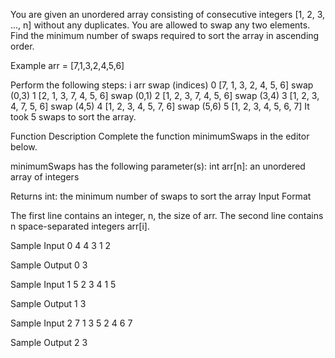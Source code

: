You are given an unordered array consisting of consecutive integers  [1, 2, 3, ..., n] without any duplicates. You are allowed to swap any two elements. Find the minimum number of swaps required to sort the array in ascending order.

Example
arr = [7,1,3,2,4,5,6]

Perform the following steps:
i   arr                         swap (indices)
0   [7, 1, 3, 2, 4, 5, 6]   swap (0,3)
1   [2, 1, 3, 7, 4, 5, 6]   swap (0,1)
2   [1, 2, 3, 7, 4, 5, 6]   swap (3,4)
3   [1, 2, 3, 4, 7, 5, 6]   swap (4,5)
4   [1, 2, 3, 4, 5, 7, 6]   swap (5,6)
5   [1, 2, 3, 4, 5, 6, 7]
It took 5 swaps to sort the array.

Function Description
Complete the function minimumSwaps in the editor below.

minimumSwaps has the following parameter(s):
int arr[n]: an unordered array of integers

Returns
int: the minimum number of swaps to sort the array
Input Format

The first line contains an integer, n, the size of arr.
The second line contains n space-separated integers arr[i].

Sample Input 0
4
4 3 1 2

Sample Output 0
3

Sample Input 1
5
2 3 4 1 5

Sample Output 1
3

Sample Input 2
7
1 3 5 2 4 6 7

Sample Output 2
3